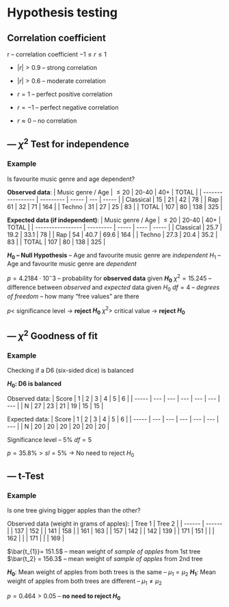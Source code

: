 # Hypothesis testing

## Correlation coefficient

r – correlation coefficient
$-1 \leq r \leq 1$

- $|r| > 0.9$ – strong correlation
- $|r| > 0.6$ – moderate correlation

 - $r = 1$ – perfect positive correlation
 - $r = -1$ – perfect negative correlation
 - $r \approx 0$ – no correlation

## — $\chi^2$ Test for independence

### Example
Is favourite music genre and age dependent?

**Observed data**:
| Music genre / Age | $\leq 20$ | 20-40 | 40+ | TOTAL |
| ----------------- | --------- | ----- | --- | ----- |
| Classical         | 15        | 21    | 42  | 78    |
| Rap               | 61        | 32    | 71  | 164   |
| Techno            | 31        | 27    | 25  | 83    |
| TOTAL             | 107       | 80    | 138 | 325   | 

**Expected data (if independent)**:
| Music genre / Age | $\leq 20$ | 20-40 | 40+  | TOTAL |
| ----------------- | --------- | ----- | ---- | ----- |
| Classical         | 25.7      | 19.2  | 33.1 | 78    |
| Rap               | 54        | 40.7  | 69.6 | 164   |
| Techno            | 27.3      | 20.4  | 35.2 | 83    |
| TOTAL             | 107       | 80    | 138  | 325   |

**$H_{0}$ – Null Hypothesis** – Age and favourite music genre are *independent*
$H_1$ – Age and favourite music genre are *dependent*

$p = 4.2184 \cdot 10^-3$ – probability for **observed data** given **$H_0$**
$\chi^{2} = 15.245$ – difference between *observed* and *expected* data given $H_0$
$df = 4$ – *degrees of freedom* – how many “free values” are there

$p <$ significance level → **reject $H_0$**
$\chi^{2} >$ critical value → **reject $H_0$**

## — $\chi^2$ Goodness of fit


### Example
Checking if a D6 (six-sided dice) is balanced

**$H_0$: D6 is balanced**

Observed data:
| Score | 1   | 2   | 3   | 4   | 5   | 6   |
| ----- | --- | --- | --- | --- | --- | --- |
| N     | 27  | 23  | 21  | 19  | 15  | 15  | 

Expected data:
| Score | 1   | 2   | 3   | 4   | 5   | 6   |
| ----- | --- | --- | --- | --- | --- | --- |
| N     | 20  | 20  | 20  | 20  | 20  | 20  |

Significance level – 5%
$df = 5$

$p = 35.8\% > sl = 5\%$ → No need to reject $H_0$ 

## — t-Test

### Example
Is one tree giving bigger apples than the other?

Observed data (weight in grams of apples):
| Tree 1 | Tree 2 |
| ------ | ------ |
| 137    | 152    |
| 141    | 158    |
| 161    | 163    |
| 157    | 142    |
| 142    | 139    |
| 171    | 151    |
|        | 162    |
|        | 171    |
|        | 169    | 

$\bar{t_{1}}= 151.5$ – mean weight of *sample of apples* from 1st tree
$\bar{t_2} = 156.3$ – mean weight of *sample of apples* from 2nd tree

**$H_0$**: Mean weight of apples from both trees is the same – $\mu_{1}=\mu_{2}$
**$H_1$**: Mean weight of apples from both trees are different – $\mu_{1} \neq \mu_{2}$

$p = 0.464 > 0.05$ – **no need to reject $H_0$**
